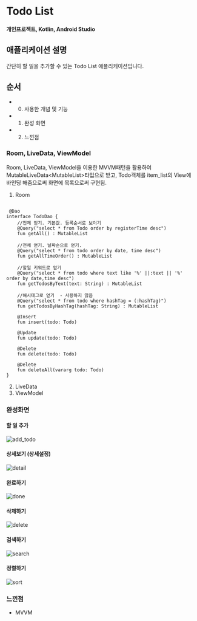 # Todo List
#### 개인프로젝트, Kotlin, Android Studio

## 애플리케이션 설명
간단히 할 일을 추가할 수 있는 Todo List 애플리케이션입니다.

## 순서
- 0. 사용한 개념 및 기능
- 1. 완성 화면
- 2. 느낀점

### Room, LiveData, ViewModel
Room, LiveData, ViewModel을 이용한 MVVM패턴을 활용하여
MutableLiveData<MutableList<Todo>>타입으로 받고, Todo객체를 item_list의 View에 바인딩 해줌으로써
화면에 목록으로써 구현됨.
 1. Room
 <pre><code>
 @Dao
interface TodoDao {
    //전체 얻기. 기본값. 등록순서로 보이기
    @Query("select * from Todo order by registerTime desc")
    fun getAll() : MutableList<Todo>

    //전체 얻기. 날짜순으로 얻기.
    @Query("select * from todo order by date, time desc")
    fun getAllTimeOrder() : MutableList<Todo>

    //할일 키워드로 얻기
    @Query("select * from todo where text like '%' ||:text || '%' order by date,time desc")
    fun getTodosByText(text: String) : MutableList<Todo>

    //해시태그로 얻기  - 사용하지 않음
    @Query("select * from todo where hashTag = (:hashTag)")
    fun getTodosByHashTag(hashTag: String) : MutableList<Todo>

    @Insert
    fun insert(todo: Todo)

    @Update
    fun update(todo: Todo)

    @Delete
    fun delete(todo: Todo)

    @Delete
    fun deleteAll(vararg todo: Todo)
}
</code></pre>
 2. LiveData
 3. ViewModel
 

### 완성화면
#### 할 일 추가
![add_todo](https://user-images.githubusercontent.com/66777885/97325733-a2d64d00-18b6-11eb-97e4-dff04270d94b.gif)

#### 상세보기 (상세설정)
![detail](https://user-images.githubusercontent.com/66777885/97325823-b8e40d80-18b6-11eb-8102-ebd4c3b6c95d.gif)

#### 완료하기
![done](https://user-images.githubusercontent.com/66777885/97325869-c4373900-18b6-11eb-9b2f-de512f59cc03.gif)

#### 삭제하기
![delete](https://user-images.githubusercontent.com/66777885/97325903-cc8f7400-18b6-11eb-9936-d98a1f8cdded.gif)

#### 검색하기
![search](https://user-images.githubusercontent.com/66777885/97325931-d44f1880-18b6-11eb-8fd8-8d9f2b695433.gif)

#### 정렬하기
![sort](https://user-images.githubusercontent.com/66777885/97325967-dadd9000-18b6-11eb-832b-a2060169c45d.gif)


### 느낀점
- MVVM 


